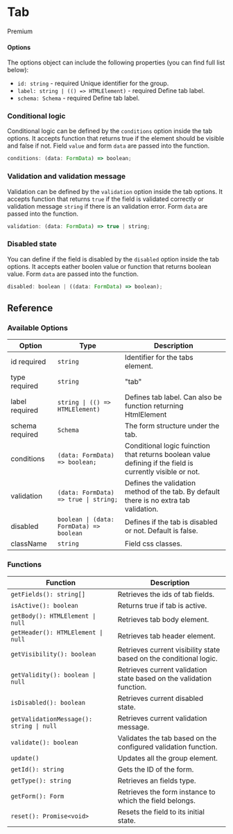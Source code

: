 # Tab

<span class="badge primary">Premium</span>

#### Options

The options object can include the following properties (you can find full list below):

- `id: string` - <span class="badge warning">required</span> Unique identifier for the group.
- `label: string | (() => HTMLElement)` - <span class="badge warning">required</span> Define tab label.
- `schema: Schema` - <span class="badge warning">required</span> Define tab label.

### Conditional logic

Conditional logic can be defined by the `conditions` option inside the tab options. It accepts function that returns true if the element should be visible and false if not. Field `value` and form `data` are passed into the function.

```js
conditions: (data: FormData) => boolean;
```

### Validation and validation message

Validation can be defined by the `validation` option inside the tab options. It accepts function that returns `true` if the field is validated correctly or validation message `string` if there is an validation error. Form `data` are passed into the function.

```js
validation: (data: FormData) => true | string;
```

### Disabled state

You can define if the field is disabled by the `disabled` option inside the tab options. It accepts eather boolen value or function that returns boolean value. Form `data` are passed into the function.

```js
disabled: boolean | ((data: FormData) => boolean);
```

## Reference

### Available Options

<table>
  <thead>
    <tr>
      <th>Option</th>
      <th>Type</th>
      <th>Description</th>
    </tr>
  </thead>
  <tbody>
    <tr>
      <td>id <span class="badge warning">required</span></td>
      <td><code>string</code></td>
      <td>Identifier for the tabs element.</td>
    </tr>
    <tr>
      <td>type <span class="badge warning">required</span></td>
      <td><code>string</code></td>
      <td>"tab"</td>
    </tr>
    <tr>
      <td>label <span class="badge warning">required</span></td>
      <td><code>string | (() => HTMLElement)</code></td>
      <td>Defines tab label. Can also be function returning HtmlElement</td>
    </tr>
    <tr>
      <td>schema <span class="badge warning">required</span></td>
      <td><code>Schema</code></td>
      <td>The form structure under the tab.</td>
    </tr>
    <tr>
      <td>conditions</td>
      <td><code>(data: FormData) => boolean;</code></td>
      <td>Conditional logic fuinction that returns boolean value defining if the field is currently visible or not.</td>
    </tr>
    <tr>
      <td>validation</td>
      <td><code>(data: FormData) => true | string;</code></td>
      <td>Defines the validation method of the tab. By default there is no extra tab validation.</td>
    </tr>
    <tr>
      <td>disabled</td>
      <td><code>boolean | (data: FormData) => boolean</code></td>
      <td>Defines if the tab is disabled or not. Default is false.</td>
    </tr>
    <tr>
      <td>className</td>
      <td><code>string</code></td>
      <td>Field css classes.</td>
    </tr>
  </tbody>
</table>

### Functions

<table>
  <thead>
    <tr>
      <th>Function</th>
      <th>Description</th>
    </tr>
  </thead>
  <tbody>
    <tr>
      <td><code>getFields(): string[]</code></td>
      <td>Retrieves the ids of tab fields.</td>
    </tr>
    <tr>
      <td><code>isActive(): boolean</code></td>
      <td>Returns true if tab is active.</td>
    </tr>
    <tr>
      <td><code>getBody(): HTMLElement | null</code></td>
      <td>Retrieves tab body element.</td>
    </tr>
    <tr>
      <td><code>getHeader(): HTMLElement | null</code></td>
      <td>Retrieves tab header element.</td>
    </tr>
    <tr>
      <td><code>getVisibility(): boolean</code></td>
      <td>Retrieves current visibility state based on the conditional logic.</td>
    </tr>
    <tr>
      <td><code>getValidity(): boolean | null</code></td>
      <td>Retrieves current validation state based on the validation function.</td>
    </tr>
    <tr>
      <td><code>isDisabled(): boolean</code></td>
      <td>Retrieves current disabled state.</td>
    </tr>
    <tr>
      <td><code>getValidationMessage(): string | null</code></td>
      <td>Retrieves current validation message.</td>
    </tr>
    <tr>
      <td><code>validate(): boolean</code></td>
      <td>Validates the tab based on the configured validation function.</td>
    </tr>
    <tr>
      <td><code>update()</code></td>
      <td>Updates all the group element.</td>
    </tr>
    <tr>
      <td><code>getId(): string</code></td>
      <td>Gets the ID of the form.</td>
    </tr>
    <tr>
      <td><code>getType(): string</code></td>
      <td>Retrieves an fields type.</td>
    </tr>
    <tr>
      <td><code>getForm(): Form</code></td>
      <td>Retrieves the form instance to which the field belongs.</td>
    </tr>
    <tr>
      <td><code>reset(): Promise&lt;void&gt;</code></td>
      <td>Resets the field to its initial state.</td>
    </tr>
  </tbody>
</table>
